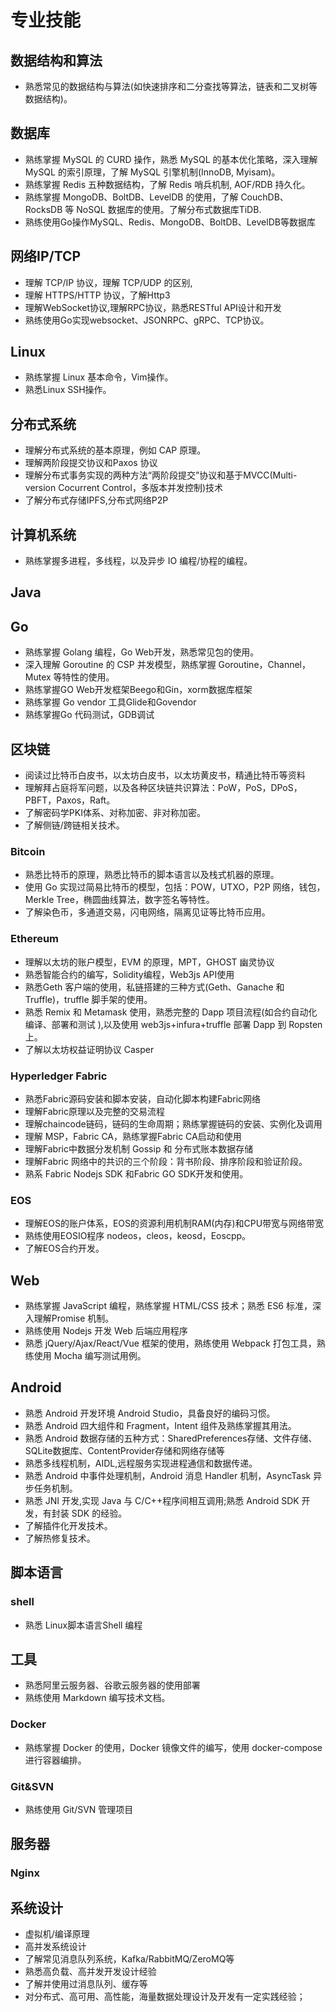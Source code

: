 # 专业技能
## 数据结构和算法
- 熟悉常见的数据结构与算法(如快速排序和二分查找等算法，链表和二叉树等数据结构)。
## 数据库
- 熟练掌握 MySQL 的 CURD 操作，熟悉 MySQL 的基本优化策略，深入理解 MySQL 的索引原理，了解 MySQL 引擎机制(InnoDB, Myisam)。
- 熟练掌握 Redis 五种数据结构，了解 Redis 哨兵机制, AOF/RDB 持久化。
- 熟练掌握 MongoDB、BoltDB、LevelDB 的使用，了解 CouchDB、RocksDB 等 NoSQL 数据库的使用。了解分布式数据库TiDB.
- 熟练使用Go操作MySQL、Redis、MongoDB、BoltDB、LevelDB等数据库
## 网络IP/TCP
- 理解 TCP/IP 协议，理解 TCP/UDP 的区别,
- 理解 HTTPS/HTTP 协议，了解Http3
- 理解WebSocket协议,理解RPC协议，熟悉RESTful API设计和开发
- 熟练使用Go实现websocket、JSONRPC、gRPC、TCP协议。
## Linux
- 熟练掌握 Linux 基本命令，Vim操作。
- 熟悉Linux SSH操作。
## 分布式系统
- 理解分布式系统的基本原理，例如 CAP 原理。
- 理解两阶段提交协议和Paxos 协议
- 理解分布式事务实现的两种方法“两阶段提交”协议和基于MVCC(Multi-version Cocurrent Control，多版本并发控制)技术
- 了解分布式存储IPFS,分布式网络P2P
## 计算机系统
- 熟练掌握多进程，多线程，以及异步 IO 编程/协程的编程。

## Java

## Go
- 熟练掌握 Golang 编程，Go Web开发，熟悉常见包的使用。
- 深入理解 Goroutine 的 CSP 并发模型，熟练掌握 Goroutine，Channel，Mutex 等特性的使用。
- 熟练掌握GO Web开发框架Beego和Gin，xorm数据库框架
- 熟练掌握 Go vendor 工具Glide和Govendor
- 熟练掌握Go 代码测试，GDB调试
## 区块链
- 阅读过比特币白皮书，以太坊白皮书，以太坊黄皮书，精通比特币等资料
- 理解拜占庭将军问题，以及各种区块链共识算法：PoW，PoS，DPoS，PBFT，Paxos，Raft。
- 了解密码学PKI体系、对称加密、非对称加密。
- 了解侧链/跨链相关技术。
### Bitcoin
- 熟悉比特币的原理，熟悉比特币的脚本语言以及栈式机器的原理。
- 使用 Go 实现过简易比特币的模型，包括：POW，UTXO，P2P 网络，钱包，Merkle Tree，椭圆曲线算法，数字签名等特性。 
- 了解染色币，多通道交易，闪电网络，隔离见证等比特币应用。
### Ethereum 
- 理解以太坊的账户模型，EVM 的原理，MPT，GHOST 幽灵协议
- 熟悉智能合约的编写，Solidity编程，Web3js API使用
- 熟悉Geth 客户端的使用，私链搭建的三种方式(Geth、Ganache 和 Truffle)，truffle 脚手架的使用。
- 熟悉 Remix 和 Metamask 使用，熟悉完整的 Dapp 项目流程(如合约自动化编译、部署和测试 ),以及使用 web3js+infura+truffle 部署 Dapp 到 Ropsten 上。
- 了解以太坊权益证明协议 Casper 
### Hyperledger Fabric
- 熟悉Fabric源码安装和脚本安装，自动化脚本构建Fabric网络
- 理解Fabric原理以及完整的交易流程
- 理解chaincode链码，链码的生命周期；熟练掌握链码的安装、实例化及调用
- 理解 MSP，Fabric CA，熟练掌握Fabric CA启动和使用
- 理解Fabric中数据分发机制 Gossip 和 分布式账本数据存储
- 理解Fabric 网络中的共识的三个阶段：背书阶段、排序阶段和验证阶段。
-  熟系 Fabric Nodejs SDK 和Fabric GO SDK开发和使用。
### EOS 
- 理解EOS的账户体系，EOS的资源利用机制RAM(内存)和CPU带宽与网络带宽
- 熟练使用EOSIO程序 nodeos，cleos，keosd，Eoscpp。
- 了解EOS合约开发。
## Web
- 熟练掌握 JavaScript 编程，熟练掌握 HTML/CSS 技术；熟悉 ES6 标准，深入理解Promise 机制。
- 熟练使用 Nodejs 开发 Web 后端应用程序
-  熟悉 jQuery/Ajax/React/Vue 框架的使用，熟练使用 Webpack 打包工具，熟练使用 Mocha 编写测试用例。

## Android
- 熟悉 Android 开发环境 Android Studio，具备良好的编码习惯。
- 熟悉 Android 四大组件和 Fragment，Intent 组件及熟练掌握其用法。
- 熟悉 Android 数据存储的五种方式：SharedPreferences存储、文件存储、SQLite数据库、ContentProvider存储和网络存储等
- 熟悉多线程机制，AIDL,远程服务实现进程通信和数据传递。
- 熟悉 Android 中事件处理机制，Android 消息 Handler 机制，AsyncTask 异步任务机制。
- 熟悉 JNI 开发,实现 Java 与 C/C++程序间相互调用;熟悉 Android SDK 开发，有封装 SDK 的经验。
- 了解插件化开发技术。
- 了解热修复技术。
## 脚本语言
### shell
- 熟悉 Linux脚本语言Shell 编程
## 工具
- 熟悉阿里云服务器、谷歌云服务器的使用部署
- 熟练使用 Markdown 编写技术文档。
### Docker
- 熟练掌握 Docker 的使用，Docker 镜像文件的编写，使用 docker-compose 进行容器编排。
### Git&SVN
- 熟练使用 Git/SVN 管理项目


## 服务器
### Nginx

## 系统设计
- 虚拟机/编译原理
- 高并发系统设计
- 了解常见消息队列系统，Kafka/RabbitMQ/ZeroMQ等
- 熟悉高负载、高并发开发设计经验
- 了解并使用过消息队列、缓存等
- 对分布式、高可用、高性能，海量数据处理设计及开发有一定实践经验；










